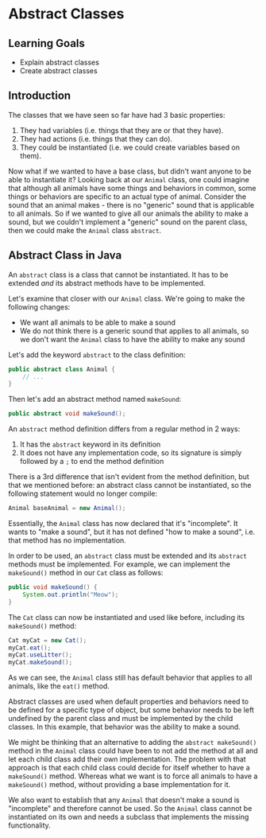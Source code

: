 # Abstract Classes

## Learning Goals

- Explain abstract classes
- Create abstract classes

## Introduction

The classes that we have seen so far have had 3 basic properties:

1. They had variables (i.e. things that they are or that they have).
2. They had actions (i.e. things that they can do).
3. They could be instantiated (i.e. we could create variables based on them).

Now what if we wanted to have a base class, but didn't want anyone to be able
to instantiate it? Looking back at our `Animal` class, one could imagine
that although all animals have some things and behaviors in common, some things
or behaviors are specific to an actual type of animal. Consider the sound that
an animal makes - there is no "generic" sound that is applicable to all animals.
So if we wanted to give all our animals the ability to make a sound, but we
couldn't implement a "generic" sound on the parent class, then we could make the
`Animal` class `abstract`.

## Abstract Class in Java

An `abstract` class is a class that cannot be instantiated. It has to be
extended _and_ its abstract methods have to be implemented.

Let's examine that closer with our `Animal` class. We're going to make the
following changes:

- We want all animals to be able to make a sound
- We do not think there is a generic sound that applies to all animals, so we
  don't want the `Animal` class to have the ability to make any sound

Let's add the keyword `abstract` to the class definition:

```java
public abstract class Animal {
    // ...
}
```

Then let's add an abstract method named `makeSound`:

```java
public abstract void makeSound();
```

An `abstract` method definition differs from a regular method in 2 ways:

1. It has the `abstract` keyword in its definition
2. It does not have any implementation code, so its signature is simply followed
   by a `;` to end the method definition

There is a 3rd difference that isn't evident from the method definition, but
that we mentioned before: an abstract class cannot be instantiated, so the
following statement would no longer compile:

```java
Animal baseAnimal = new Animal();
```

Essentially, the `Animal` class has now declared that it's "incomplete". It
wants to "make a sound", but it has not defined "how to make a sound", i.e. that
method has no implementation.

In order to be used, an `abstract` class must be extended and its `abstract`
methods must be implemented. For example, we can implement the `makeSound()`
method in our `Cat` class as follows:

```java
public void makeSound() {
    System.out.println("Meow");
}
```

The `Cat` class can now be instantiated and used like before, including its
`makeSound()` method:

```java
Cat myCat = new Cat();
myCat.eat();
myCat.useLitter();
myCat.makeSound();
```

As we can see, the `Animal` class still has default behavior that applies to all
animals, like the `eat()` method.

Abstract classes are used when default properties and behaviors need to be
defined for a specific type of object, but some behavior needs to be left
undefined by the parent class and must be implemented by the child classes. In
this example, that behavior was the ability to make a sound.

We might be thinking that an alternative to adding the `abstract makeSound()`
method in the `Animal` class could have been to not add the method at all and
let each child class add their own implementation. The problem with that
approach is that each child class could decide for itself whether to have a
`makeSound()` method. Whereas what we want is to force all animals to have a
`makeSound()` method, without providing a base implementation for it.

We also want to establish that any `Animal` that doesn't make a sound is
"incomplete" and therefore cannot be used. So the `Animal` class cannot be
instantiated on its own and needs a subclass that implements the missing
functionality.
